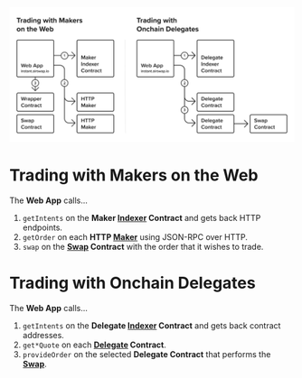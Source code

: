![](../.gitbook/assets/architecture.png)

# Trading with Makers on the Web

The **Web App** calls...

1. `getIntents` on the **Maker [Indexer](../contracts/indexer.md) Contract** and gets back HTTP endpoints.
2. `getOrder` on each **HTTP [Maker](running-makers.md)** using JSON-RPC over HTTP.
3. `swap` on the **[Swap](../contracts/swap.md) Contract** with the order that it wishes to trade.

# Trading with Onchain Delegates

The **Web App** calls...

1. `getIntents` on the **Delegate [Indexer](../contracts/indexer.md) Contract** and gets back contract addresses.
2. `get*Quote` on each **[Delegate](../delegate.md) Contract**.
3. `provideOrder` on the selected **Delegate Contract** that performs the **[Swap](../contracts/swap.md)**.
